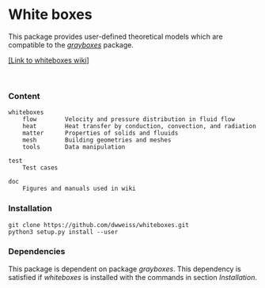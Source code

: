 # White boxes

This package provides user-defined theoretical models which are compatible to the [_grayboxes_](https://github.com/dwweiss/grayBoxes/wiki) package.

[[Link to whiteboxes wiki]](https://github.com/dwweiss/whiteboxes/wiki)



<br>

### Content

    whiteboxes
        flow        Velocity and pressure distribution in fluid flow
        heat        Heat transfer by conduction, convection, and radiation
        matter      Properties of solids and fluuids
        mesh        Building geometries and meshes
        tools       Data manipulation
        
    test
        Test cases

    doc
        Figures and manuals used in wiki

### Installation

    git clone https://github.com/dwweiss/whiteboxes.git  
    python3 setup.py install --user

### Dependencies

This package is dependent on package _grayboxes_. This dependency is satisfied if _whiteboxes_ is installed with the commands in section _Installation_.

